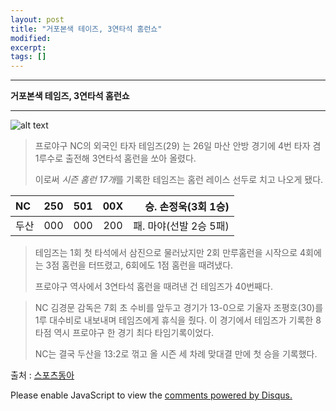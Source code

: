 ```yaml
---
layout: post
title: "거포본색 테이즈, 3연타석 홈런쇼" 
modified:
excerpt:
tags: []
---
```

--------------------------------------------

**거포본색 테임즈, 3연타석 홈런쇼**

--------------------------------------------





![alt text](http://dimg.donga.com/wps/NEWS/IMAGE/2015/05/27/71482342.2.jpg)





>프로야구 NC의 외국인 타자 테임즈(29) 는 26일 마산 안방 경기에 4번 타자 겸 1루수로 출전해 3연타석 홈런을 쏘아 올렸다.
> 
>이로써 *시즌 홈런 17개*를 기록한 테임즈는 홈런 레이스 선두로 치고 나오게 됐다.





| NC    |  250  |  501  |  00X  | 승. 손정욱(3회 1승)  |
|:-------|:-----:|:-----:|:-----:|------------:|
| 두산  |  000  |  000  |  200  | 패. 마야(선발 2승 5패) |





>테임즈는 1회 첫 타석에서 삼진으로 물러났지만 2회 만루홈런을 시작으로 4회에는 3점 홈런을 
>터뜨렸고, 6회에도 1점 홈런을 때려냈다.
> 
>프로야구 역사에서 3연타석 홈런을 때려낸 건 테임즈가 40번째다.




>NC 김경문 감독은 7회 초 수비를 앞두고 경기가 13-0으로 기울자 조평호(30)를 1루 대수비로 내보내며 테임즈에게 휴식을 줬다. 이 경기에서 테임즈가 기록한 8타점 역시 프로야구 한 경기 최다 타임기록이었다. 
> 
>NC는 결국 두산을 13:2로 꺾고 올 시즌 세 차례 맞대결 만에 첫 승을 기록했다.





출처 : [스포츠동아](http://news.donga.com/3/all/20150527/71482372/1)



<div id="disqus_thread"></div>
<script type="text/javascript">
    /* * * CONFIGURATION VARIABLES * * */
    var disqus_shortname = 'utuutu';
    
    /* * * DON'T EDIT BELOW THIS LINE * * */
    (function() {
        var dsq = document.createElement('script'); dsq.type = 'text/javascript'; dsq.async = true;
        dsq.src = '//' + disqus_shortname + '.disqus.com/embed.js';
        (document.getElementsByTagName('head')[0] || document.getElementsByTagName('body')[0]).appendChild(dsq);
    })();
</script>
<noscript>Please enable JavaScript to view the <a href="https://disqus.com/?ref_noscript" rel="nofollow">comments powered by Disqus.</a></noscript>


